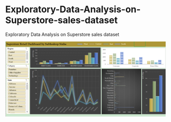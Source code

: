 # Exploratory-Data-Analysis-on-Superstore-sales-dataset
Exploratory Data Analysis on Superstore sales dataset

![Dashboard](https://github.com/SubhodeepSinha/Exploratory-Data-Analysis-on-Superstore-sales-dataset/blob/main/Dashboard.png?raw=True)

